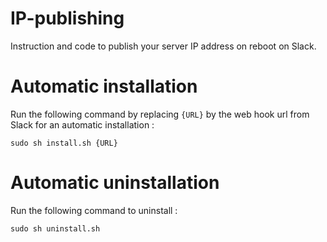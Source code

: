 # IP-publishing
Instruction and code to publish your server IP address on reboot on Slack.

# Automatic installation
Run the following command by replacing `{URL}` by the web hook url from Slack for an automatic installation :
```
sudo sh install.sh {URL}
```

# Automatic uninstallation
Run the following command to uninstall :

```
sudo sh uninstall.sh
```
